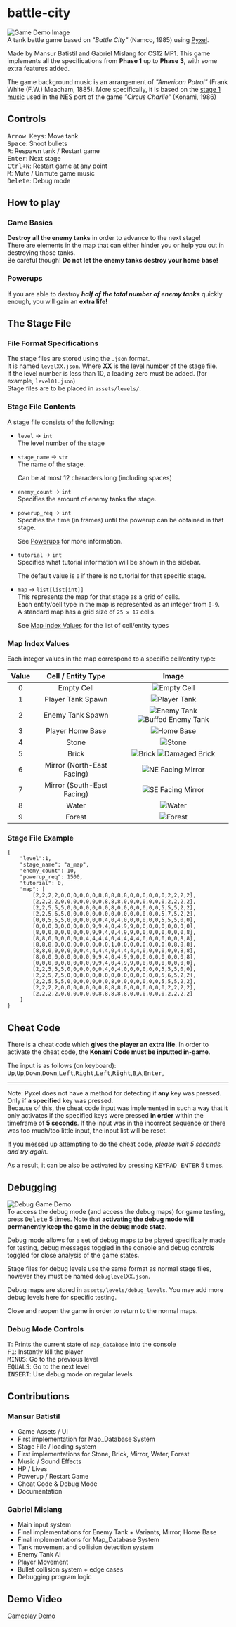 # battle-city
![Game Demo Image](docs/image/Demo1.png)  
A tank battle game based on _"Battle City"_ (Namco, 1985) using [Pyxel](https://github.com/kitao/pyxel).

Made by Mansur Batistil and Gabriel Mislang for CS12 MP1.
This game implements all the specifications from **Phase 1** up to **Phase 3**, with some extra features added.

The game background music is an arrangement of _"American Patrol"_ (Frank White (F.W.) Meacham, 1885). More specifically, it is based on the [stage 1 music](https://www.youtube.com/watch?v=NFHvcxBCeb4) used in the NES port of the game _"Circus Charlie"_ (Konami, 1986)


## Controls

<kbd>Arrow Keys</kbd>: Move tank  
<kbd>Space</kbd>: Shoot bullets  
<kbd>R</kbd>: Respawn tank / Restart game  
<kbd>Enter</kbd>: Next stage  
<kbd>Ctrl+N</kbd>: Restart game at any point  
<kbd>M</kbd>: Mute / Unmute game music  
<kbd>Delete</kbd>: Debug mode


## How to play

### Game Basics
**Destroy all the enemy tanks** in order to advance to the next stage!  
There are elements in the map that can either hinder you or help you out in destroying those tanks.  
Be careful though! **Do not let the enemy tanks destroy your home base!**

### Powerups
If you are able to destroy **_half of the total number of enemy tanks_** quickly enough, you will gain an **extra life!**


## The Stage File

### File Format Specifications
The stage files are stored using the `.json` format.    
It is named `levelXX.json`. Where **XX** is the level number of the stage file.  
If the level number is less than 10, a leading zero must be added. (for example, `level01.json`)  
Stage files are to be placed in `assets/levels/`.


### Stage File Contents
A stage file consists of the following:
- `level` -> `int`  
 The level number of the stage

- `stage_name` -> `str`   
 The name of the stage.

  Can be at most 12 characters long (including spaces)

- `enemy_count` -> `int`   
 Specifies the amount of enemy tanks the stage.

- `powerup_req` -> `int`  
 Specifies the time (in frames) until the powerup can be obtained in that stage.
  
  See [Powerups](#powerups) for more information.

- `tutorial` -> `int`  
 Specifies what tutorial information will be shown in the sidebar.
 
  The default value is `0` if there is no tutorial for that specific stage.

- `map` -> `list[list[int]]`  
 This represents the map for that stage as a grid of cells.  
 Each entity/cell type in the map is represented as an integer from `0-9`.  
 A standard map has a grid size of `25 x 17` cells.

  See [Map Index Values](#map-index-values) for the list of cell/entity types

### Map Index Values

Each integer values in the map correspond to a specific cell/entity type:

| Value | Cell / Entity Type         | Image                                                                            |
| :---: |  :-----------------------: | :------------------------------------------------------------------------------: |
|   0   | Empty Cell                 | ![Empty Cell](docs/image/Empty.png)                                              |
|   1   | Player Tank Spawn          | ![Player Tank](docs/image/Ptank.png)                                             |
|   2   | Enemy Tank Spawn           | ![Enemy Tank](docs/image/Etank.png) ![Buffed Enemy Tank](docs/image/EtankB.png)  |
|   3   | Player Home Base           | ![Home Base](docs/image/HomeBase.png)                                            |
|   4   | Stone                      | ![Stone](docs/image/Stone.png)                                                   |
|   5   | Brick                      | ![Brick](docs/image/Brick.png) ![Damaged Brick](docs/image/BrickD.png)           |
|   6   | Mirror (North-East Facing) | ![NE Facing Mirror](docs/image/MirrorNE.png)                                     |
|   7   | Mirror (South-East Facing) | ![SE Facing Mirror](docs/image/MirrorSE.png)                                     |
|   8   | Water                      | ![Water](docs/image/Water.png)                                                   |
|   9   | Forest                     | ![Forest](docs/image/Forest.png)                                                 |

### Stage File Example

```
{
    "level":1,
    "stage_name": "a_map",
    "enemy_count": 10,
    "powerup_req": 1500,
    "tutorial": 0,
    "map": [
        [2,2,2,2,0,0,0,0,0,0,8,8,8,8,8,0,0,0,0,0,0,2,2,2,2],
        [2,2,2,2,0,0,0,0,0,0,0,8,8,8,0,0,0,0,0,0,0,2,2,2,2],
        [2,2,5,5,5,0,0,0,0,0,0,0,8,0,0,0,0,0,0,0,5,5,5,2,2],
        [2,2,5,6,5,0,0,0,0,0,0,0,0,0,0,0,0,0,0,0,5,7,5,2,2],
        [0,0,5,5,5,0,0,0,0,0,0,4,0,4,0,0,0,0,0,0,5,5,5,0,0],
        [0,0,0,0,0,0,0,0,0,9,9,4,0,4,9,9,0,0,0,0,0,0,0,0,0],
        [8,0,0,0,0,0,0,0,0,9,9,4,0,4,9,9,0,0,0,0,0,0,0,0,8],
        [8,8,0,0,0,0,0,0,4,4,4,4,0,4,4,4,4,0,0,0,0,0,0,8,8],
        [8,8,8,0,0,0,0,0,0,0,0,0,1,0,0,0,0,0,0,0,0,0,8,8,8],
        [8,8,0,0,0,0,0,0,4,4,4,4,0,4,4,4,4,0,0,0,0,0,0,8,8],
        [8,0,0,0,0,0,0,0,0,9,9,4,0,4,9,9,0,0,0,0,0,0,0,0,8],
        [0,0,0,0,0,0,0,0,0,9,9,4,0,4,9,9,0,0,0,0,0,0,0,0,0],
        [2,2,5,5,5,0,0,0,0,0,0,4,0,4,0,0,0,0,0,0,5,5,5,0,0],
        [2,2,5,7,5,0,0,0,0,0,0,0,0,0,0,0,0,0,0,0,5,6,5,2,2],
        [2,2,5,5,5,0,0,0,0,0,0,0,8,0,0,0,0,0,0,0,5,5,5,2,2],
        [2,2,2,2,0,0,0,0,0,0,0,8,8,8,0,0,0,0,0,0,0,2,2,2,2],
        [2,2,2,2,0,0,0,0,0,0,8,8,8,8,8,0,0,0,0,0,0,2,2,2,2]
    ]
}
```

## Cheat Code
There is a cheat code which **gives the player an extra life**. In order to activate the cheat code, the **Konami Code must be inputted in-game**.

The input is as follows (on keyboard): <kbd>Up</kbd>,<kbd>Up</kbd>,<kbd>Down</kbd>,<kbd>Down</kbd>,<kbd>Left</kbd>,<kbd>Right</kbd>,<kbd>Left</kbd>,<kbd>Right</kbd>,<kbd>B</kbd>,<kbd>A</kbd>,<kbd>Enter</kbd>,

---

Note: Pyxel does not have a method for detecting if **any** key was pressed. Only if **a specified** key was pressed.  
Because of this, the cheat code input was implemented in such a way that it only activates if the specified keys were pressed **in order** within the timeframe of **5 seconds**. If the input was in the incorrect sequence or there was too much/too little input, the input list will be reset.

If you messed up attempting to do the cheat code, _please wait 5 seconds and try again._

As a result, it can be also be activated by pressing <kbd>KEYPAD ENTER</kbd> 5 times.


## Debugging

![Debug Game Demo](docs/image/DemoDebug.png)  
To access the debug mode (and access the debug maps) for game testing, press <kbd>Delete</kbd> 5 times. Note that **activating the debug mode will permanently keep the game in the debug mode state**.  

Debug mode allows for a set of debug maps to be played specifically made for testing, debug messages toggled in the console and debug controls toggled for close analysis of the game states.

Stage files for debug levels use the same format as normal stage files, however they must be named `debuglevelXX.json`.

Debug maps are stored in `assets/levels/debug_levels`. You may add more debug levels here for specific testing.

Close and reopen the game in order to return to the normal maps.

### Debug Mode Controls

<kbd>T</kbd>: Prints the current state of `map_database` into the console  
<kbd>F1</kbd>: Instantly kill the player  
<kbd>MINUS</kbd>: Go to the previous level  
<kbd>EQUALS</kbd>: Go to the next level  
<kbd>INSERT</kbd>: Use debug mode on regular levels


## Contributions

### Mansur Batistil
- Game Assets / UI
- First implementation for Map_Database System
- Stage File / loading system
- First implementations for Stone, Brick, Mirror, Water, Forest 
- Music / Sound Effects
- HP / Lives
- Powerup / Restart Game
- Cheat Code & Debug Mode
- Documentation

### Gabriel Mislang
- Main input system
- Final implementations for Enemy Tank + Variants, Mirror, Home Base
- Final implementations for Map_Database System
- Tank movement and collision detection system
- Enemy Tank AI
- Player Movement
- Bullet collision system + edge cases
- Debugging program logic


## Demo Video

[Gameplay Demo](https://drive.google.com/file/d/1vMCZBMFLhfkIajVDX65otKoMLW5msomZ/view?usp=sharing)